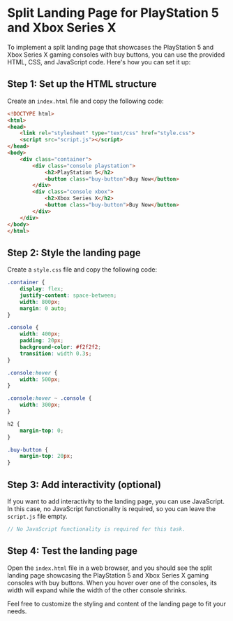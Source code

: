 # Split Landing Page for PlayStation 5 and Xbox Series X

To implement a split landing page that showcases the PlayStation 5 and Xbox Series X gaming consoles with buy buttons, you can use the provided HTML, CSS, and JavaScript code. Here's how you can set it up:

## Step 1: Set up the HTML structure

Create an `index.html` file and copy the following code:

```html
<!DOCTYPE html>
<html>
<head>
    <link rel="stylesheet" type="text/css" href="style.css">
    <script src="script.js"></script>
</head>
<body>
    <div class="container">
        <div class="console playstation">
            <h2>PlayStation 5</h2>
            <button class="buy-button">Buy Now</button>
        </div>
        <div class="console xbox">
            <h2>Xbox Series X</h2>
            <button class="buy-button">Buy Now</button>
        </div>
    </div>
</body>
</html>
```

## Step 2: Style the landing page

Create a `style.css` file and copy the following code:

```css
.container {
    display: flex;
    justify-content: space-between;
    width: 800px;
    margin: 0 auto;
}

.console {
    width: 400px;
    padding: 20px;
    background-color: #f2f2f2;
    transition: width 0.3s;
}

.console:hover {
    width: 500px;
}

.console:hover ~ .console {
    width: 300px;
}

h2 {
    margin-top: 0;
}

.buy-button {
    margin-top: 20px;
}
```

## Step 3: Add interactivity (optional)

If you want to add interactivity to the landing page, you can use JavaScript. In this case, no JavaScript functionality is required, so you can leave the `script.js` file empty.

```js
// No JavaScript functionality is required for this task.
```

## Step 4: Test the landing page

Open the `index.html` file in a web browser, and you should see the split landing page showcasing the PlayStation 5 and Xbox Series X gaming consoles with buy buttons. When you hover over one of the consoles, its width will expand while the width of the other console shrinks.

Feel free to customize the styling and content of the landing page to fit your needs.